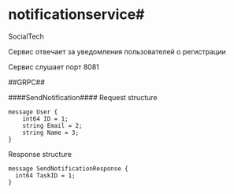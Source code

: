 # notificationservice#
SocialTech

Сервис отвечает за уведомления пользователей о регистрации

Сервис слушает порт 8081

##GRPC##

####SendNotification####
Request structure
```
message User {
    int64 ID = 1;
    string Email = 2;
    string Name = 3;
}
```

Response structure
```
message SendNotificationResponse {
  int64 TaskID = 1;
}
```
